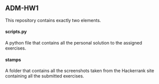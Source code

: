 ## ADM-HW1

This repository contains exactly two elements.

#### scripts.py

A python file that contains all the personal solution to the assigned exercises.

#### stamps

A folder that contains all the screenshots taken from the Hackerrank site containing all the submitted exercises.
